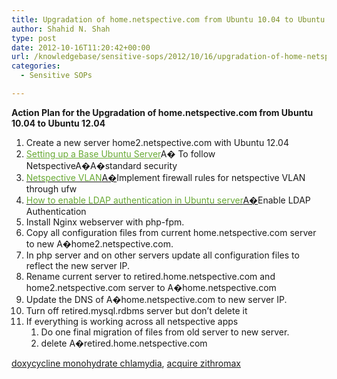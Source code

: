 ```yaml
---
title: Upgradation of home.netspective.com from Ubuntu 10.04 to Ubuntu 12.04
author: Shahid N. Shah
type: post
date: 2012-10-16T11:20:42+00:00
url: /knowledgebase/sensitive-sops/2012/10/16/upgradation-of-home-netspective-com-from-ubuntu-10-04-to-ubuntu-12-04/
categories:
  - Sensitive SOPs

---
```

**Action Plan for the Upgradation of home.netspective.com from Ubuntu 10.04 to Ubuntu 12.04**

<div>
  <div style="word-wrap: break-word; -webkit-nbsp-mode: space; -webkit-line-break: after-white-space;">
    <div>
      <ol>
        <li>
          Create a new server home2.netspective.com with Ubuntu 12.04
        </li>
        <li>
          <a style="color: #69aa35;" href="https://www.netspective.com/knowledgebase/it-infrastructure-sops/secure-sops/2012/10/17/setting-up-a-base-ubuntu-server/">Setting up a Base Ubuntu Server</a>A� To follow NetspectiveA�A�standard security
        </li>
        <li>
          <a href="https://www.netspective.com/knowledgebase/it-infrastructure-sops/secure-sops/2012/10/17/netspective-vlan/"><span style="color: #69aa35;">Netspective VLAN</span>A�</a>Implement firewall rules for netspective VLAN through ufw
        </li>
        <li>
          <a href="www.netspective.citrusdev.com/knowledgebase/it-infrastructure-sops/secure-sops/2012/10/17/how-to-enable-ldap-authentication-in-ubuntu-server/"><span style="color: #69aa35;">How to enable LDAP authentication in Ubuntu server</span>A�</a>Enable LDAP Authentication
        </li>
        <li>
          Install Nginx webserver with php-fpm.
        </li>
        <li>
          Copy all configuration files from current home.netspective.com server to new A�home2.netspective.com.
        </li>
        <li>
          In php server and on other servers update all configuration files to reflect the new server IP.
        </li>
        <li>
          Rename current server to retired.home.netspective.com and home2.netspective.com server to A�home.netspective.com
        </li>
        <li>
          Update the DNS of A�home.netspective.com to new server IP.
        </li>
        <li>
          Turn off retired.mysql.rdbms server but don&#8217;t delete it
        </li>
        <li>
          If everything is working across all netspective apps <ol>
            <li>
              Do one final migration of files from old server to new server.
            </li>
            <li>
              delete A�retired.home.netspective.com
            </li>
          </ol>
        </li>
      </ol>
    </div>
  </div>
</div>

[doxycycline monohydrate chlamydia][1], [acquire zithromax][2]

 [1]: https://pills24h.com/buy-doxycycline-online-without-prescription/
 [2]: http://prestige-pharmacy.com/buy-zithromax-online/